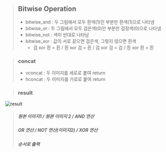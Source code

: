 > ## Bitwise Operation
> * bitwise_and : 두 그림에서 모두 흰색(1)인 부분만 흰색(1)으로 나타냄
> * bitwise_or : 두 그림에서 모두 검은색(0)인 부분만 검정색(0)으로 나타냄
> *  bitwise_not : 색이 반대로 나타남
> *  bitwise_xor : 값이 서로 같으면 검은색, 그렇지 않으면 흰색
>	 * 검 xor 흰 = 흰 / 흰 xor 검 =  흰 / 검 xor 검 = 검 / 흰 xor 흰 = 흰

> ### concat
> * vconcat : 두 이미지를 세로로 붙여 return
> * hconcat : 두 이미지를 가로로 붙여 return


> ### result
![result](https://user-images.githubusercontent.com/34594339/85560634-cc137200-b665-11ea-8871-ec904ca7dab9.PNG)
> ##### 원본 이미지1 / 원본 이미지 2 / AND 연산
> ##### OR 연산 / NOT 연산(이미지2) / XOR 연산		
> ##### 순서로 출력
